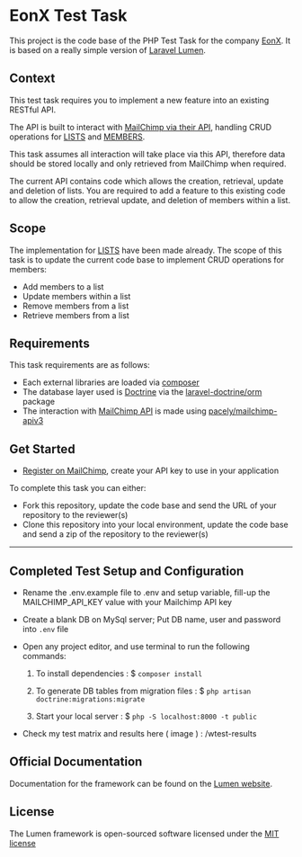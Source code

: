 # EonX Test Task

This project is the code base of the PHP Test Task for the company [EonX][1]. 
It is based on a really simple version of [Laravel Lumen][2].

## Context
This test task requires you to implement a new feature into an existing RESTful API.

The API is built to interact with [MailChimp via their API][3], handling CRUD operations for [LISTS][4] and [MEMBERS][5].

This task assumes all interaction will take place via this API, therefore data should be stored locally and 
only retrieved from MailChimp when required. 

The current API contains code which allows the creation, retrieval, update and deletion of lists. 
You are required to add a feature to this existing code to allow the creation, retrieval update, and 
deletion of members within a list.

## Scope
The implementation for [LISTS][4] have been made already. The scope of this task is to update the current code base to
implement CRUD operations for members:

- Add members to a list
- Update members within a list
- Remove members from a list
- Retrieve members from a list

## Requirements
This task requirements are as follows:

- Each external libraries are loaded via [composer][9]
- The database layer used is [Doctrine][6] via the [laravel-doctrine/orm][7] package
- The interaction with [MailChimp API][3] is made using [pacely/mailchimp-apiv3][8]

## Get Started
- [Register on MailChimp][10], create your API key to use in your application

To complete this task you can either:
- Fork this repository, update the code base and send the URL of your repository to the reviewer(s)
- Clone this repository into your local environment, update the code base and send a zip of the repository to the reviewer(s)

[1]: https://eonx.com
[2]: https://lumen.laravel.com
[3]: http://developer.mailchimp.com/documentation/mailchimp/reference/overview
[4]: http://developer.mailchimp.com/documentation/mailchimp/reference/lists
[5]: http://developer.mailchimp.com/documentation/mailchimp/reference/lists/members
[6]: http://www.doctrine-project.org/projects/orm.html
[7]: https://www.laraveldoctrine.org/docs/1.3/orm
[8]: https://github.com/pacely/mailchimp-api-v3
[9]: https://getcomposer.org/
[10]: https://login.mailchimp.com/signup/


----------------------


## Completed Test Setup and Configuration

* Rename the .env.example file to .env and setup variable, fill-up the MAILCHIMP_API_KEY value with your Mailchimp API key

* Create a blank DB on MySql server; Put DB name, user and password into `.env` file  

* Open any project editor, and use terminal to run the following commands:


  1.  To install dependencies  :  $ `composer install`  

  2.  To generate DB tables from migration files  :  $ `php artisan doctrine:migrations:migrate`  

  3.  Start your local server  :  $ `php -S localhost:8000 -t public`  

* Check my test matrix and results here ( image ) : /wtest-results


## Official Documentation

Documentation for the framework can be found on the [Lumen website](http://lumen.laravel.com/docs).


## License

The Lumen framework is open-sourced software licensed under the [MIT license](http://opensource.org/licenses/MIT)